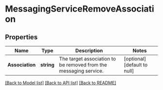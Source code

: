 # MessagingServiceRemoveAssociation

## Properties
Name | Type | Description | Notes
------------ | ------------- | ------------- | -------------
**Association** | **string** | The target association to be removed from the messaging service. | [optional] [default to null]

[[Back to Model list]](../README.md#documentation-for-models) [[Back to API list]](../README.md#documentation-for-api-endpoints) [[Back to README]](../README.md)

